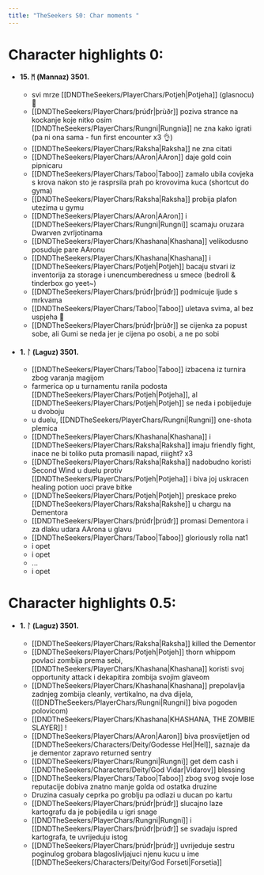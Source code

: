 ```yaml
---
title: "TheSeekers S0: Char moments "
---
```


# Character highlights 0: 

- #### 15. ᛗ (Mannaz) 3501. 
	- svi mrze [[DNDTheSeekers/PlayerChars/Potjeh|Potjeha]] (glasnocu) 🥲
	- [[DNDTheSeekers/PlayerChars/þrúđr|þrùðr]] poziva strance na kockanje koje nitko osim [[DNDTheSeekers/PlayerChars/Rungni|Rungnia]] ne zna kako igrati (pa ni ona sama - fun first encounter x3 👌)
	- [[DNDTheSeekers/PlayerChars/Raksha|Raksha]] ne zna citati
	- [[DNDTheSeekers/PlayerChars/AAron|AAron]] daje gold coin pipnicaru
	- [[DNDTheSeekers/PlayerChars/Taboo|Taboo]] zamalo ubila covjeka s krova nakon sto je rasprsila prah po krovovima kuca (shortcut do gyma)
	- [[DNDTheSeekers/PlayerChars/Raksha|Raksha]] probija plafon utezima u gymu
	- [[DNDTheSeekers/PlayerChars/AAron|AAron]] i [[DNDTheSeekers/PlayerChars/Rungni|Rungni]] scamaju oruzara Dwarven zvrljotinama
	- [[DNDTheSeekers/PlayerChars/Khashana|Khashana]] velikodusno posuduje pare AAronu
	- [[DNDTheSeekers/PlayerChars/Khashana|Khashana]] i [[DNDTheSeekers/PlayerChars/Potjeh|Potjeh]] bacaju stvari iz inventorija za storage i unencumberedness u smece (bedroll & tinderbox go yeet~)
	- [[DNDTheSeekers/PlayerChars/þrúđr|þrúđr]] podmicuje ljude s mrkvama
	- [[DNDTheSeekers/PlayerChars/Taboo|Taboo]] uletava svima, al bez uspjeha 🥲
	- [[DNDTheSeekers/PlayerChars/þrúđr|þrùðr]] se cijenka za popust sobe, ali Gumi se neda jer je cijena po osobi, a ne po sobi
- #### 1. ᛚ (Laguz) 3501. 
	- [[DNDTheSeekers/PlayerChars/Taboo|Taboo]] izbacena iz turnira zbog varanja magijom
	- farmerica op u turnamentu ranila podosta [[DNDTheSeekers/PlayerChars/Potjeh|Potjeha]], al [[DNDTheSeekers/PlayerChars/Potjeh|Potjeh]] se neda i pobijeduje u dvoboju
	- u duelu, [[DNDTheSeekers/PlayerChars/Rungni|Rungni]] one-shota plemica
	- [[DNDTheSeekers/PlayerChars/Khashana|Khashana]] i [[DNDTheSeekers/PlayerChars/Raksha|Raksha]] imaju friendly fight, inace ne bi toliko puta promasili napad, riiight? x3
	- [[DNDTheSeekers/PlayerChars/Raksha|Raksha]] nadobudno koristi Second Wind u duelu protiv [[DNDTheSeekers/PlayerChars/Potjeh|Potjeha]] i biva joj uskracen healing potion uoci prave bitke
	- [[DNDTheSeekers/PlayerChars/Potjeh|Potjeh]] preskace preko [[DNDTheSeekers/PlayerChars/Raksha|Rakshe]] u chargu na Dementora
	- [[DNDTheSeekers/PlayerChars/þrúđr|þrúđr]] promasi Dementora i za dlaku udara AArona u glavu
	- [[DNDTheSeekers/PlayerChars/Taboo|Taboo]] gloriously rolla nat1 
	- i opet
	- i opet
	- ...
	- i opet


# Character highlights 0.5: 

- #### 1. ᛚ (Laguz) 3501. 
	- [[DNDTheSeekers/PlayerChars/Raksha|Raksha]] killed the Dementor
	- [[DNDTheSeekers/PlayerChars/Potjeh|Potjeh]] thorn whippom povlaci zombija prema sebi, [[DNDTheSeekers/PlayerChars/Khashana|Khashana]] koristi svoj opportunity attack i dekapitira zombija svojim glaveom
	- [[DNDTheSeekers/PlayerChars/Khashana|Khashana]] prepolavlja zadnjeg zombija cleanly, vertikalno, na dva dijela, ([[DNDTheSeekers/PlayerChars/Rungni|Rungni]] biva pogoden polovicom)
	- [[DNDTheSeekers/PlayerChars/Khashana|KHASHANA, THE ZOMBIE SLAYER]] ! 
	- [[DNDTheSeekers/PlayerChars/AAron|Aaron]] biva prosvijetljen od [[DNDTheSeekers/Characters/Deity/Godesse Hel|Hel]], saznaje da je dementor zapravo returned sentry
	- [[DNDTheSeekers/PlayerChars/Rungni|Rungni]] get dem cash i [[DNDTheSeekers/Characters/Deity/God Vidar|Vidarov]] blessing
	- [[DNDTheSeekers/PlayerChars/Taboo|Taboo]] zbog svog svoje lose reputacije dobiva znatno manje golda od ostatka druzine
	- Druzina casualy ceprka po groblju pa odlazi u ducan po kartu
	- [[DNDTheSeekers/PlayerChars/þrúđr|þrúđr]] slucajno laze kartografu da je pobijedila u igri snage 
	- [[DNDTheSeekers/PlayerChars/Rungni|Rungni]] i [[DNDTheSeekers/PlayerChars/þrúđr|þrúđr]] se svadaju ispred kartografa, te uvrijeduju istog
	- [[DNDTheSeekers/PlayerChars/þrúđr|þrúđr]] uvrijeduje sestru poginulog grobara blagoslivljajuci njenu kucu u ime [[DNDTheSeekers/Characters/Deity/God Forseti|Forsetia]]

